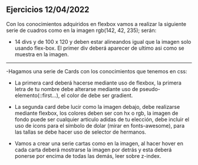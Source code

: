 ## Ejercicios 12/04/2022


Con los conocimientos adquiridos en flexbox vamos a realizar la siguiente serie de cuadros como en la imagen rgb(142, 42, 235); serán:
- 14 divs y de 100 x 120 y deben estar alineandos igual que la imagen solo usando flex-box. El primer div deberá aparecer de ultimo asi como se muestra en 
la imagen.
***
-Hagamos una serie de Cards con los conocimientos que tenemos en css:
- La primera card deberá hacerse  mediante uso de flexbox, la primera letra de tu nombre debe alterarse mediante uso de pseudo-elemento(::first...), el color de debe ser gradient.

- La segunda card debe lucir como la imagen debajo, 
debe realizarse mediante flexbox, 
los colores deben ser con hx o rgb, 
la imagen de fondo puede ser cualquier articulo adidas de tu elección, 
debe incluir el uso de icons para el símbolo de dolar (mirar en fonts-awesome), 
para las tallas se debe hacer uso de selector de hermanos.

- Vamos a crear una serie cartas como en la imagen, al hacer hover en cada carta deberá mostrarse la imagen  por detrás y esta deberá ponerse por encima de todas las demás, leer sobre z-index.